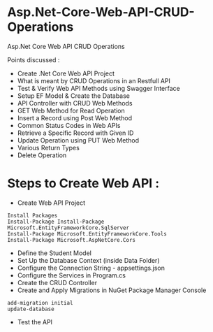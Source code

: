 # Asp.Net-Core-Web-API-CRUD-Operations
Asp.Net Core Web API CRUD Operations


Points discussed :
-	Create .Net Core Web API Project
-	What is meant by CRUD Operations in an Restfull API
-	Test & Verify Web API Methods using Swagger Interface
-	Setup EF Model & Create the Database
-	API Controller with CRUD Web Methods
-	GET Web Method for Read Operation
-	Insert a Record using Post Web Method
-	Common Status Codes in Web APIs
-	Retrieve a Specific Record with Given ID
-	Update Operation using PUT Web Method
-	Various Return Types
-	Delete Operation


# Steps to Create Web API :

- Create Web API Project
```
Install Packages
Install-Package Install-Package Microsoft.EntityFrameworkCore.SqlServer
Install-Package Microsoft.EntityFrameworkCore.Tools
Install-Package Microsoft.AspNetCore.Cors
```
- Define the Student Model
- Set Up the Database Context (inside Data Folder)
- Configure the Connection String - appsettings.json
- Configure the Services in Program.cs
- Create the CRUD Controller
- Create and Apply Migrations in NuGet Package Manager Console
```
add-migration initial
update-database
```
- Test the API


